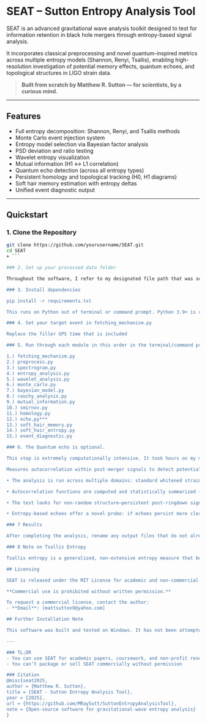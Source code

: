 # SEAT – Sutton Entropy Analysis Tool

SEAT is an advanced gravitational wave analysis toolkit designed to test for information retention in black hole mergers through entropy-based signal analysis.

It incorporates classical preprocessing and novel quantum-inspired metrics across multiple entropy models (Shannon, Renyi, Tsallis), enabling high-resolution investigation of potential memory effects, quantum echoes, and topological structures in LIGO strain data.

> **Built from scratch by Matthew R. Sutton — for scientists, by a curious mind.**

---

## Features

- Full entropy decomposition: Shannon, Renyi, and Tsallis methods
- Monte Carlo event injection system
- Entropy model selection via Bayesian factor analysis
- PSD deviation and ratio testing
- Wavelet entropy visualization
- Mutual information (H1 ↔ L1 correlation)
- Quantum echo detection (across all entropy types)
- Persistent homology and topological tracking (H0, H1 diagrams)
- Soft hair memory estimation with entropy deltas
- Unified event diagnostic output

---

## Quickstart

### 1. Clone the Repository

```bash
git clone https://github.com/yourusername/SEAT.git
cd SEAT
+ ```

### 2. Set up your processed data folder

Throughout the software, I refer to my designated file path that was set in the fetching_mechanism.py. I titled this the processed folder and stored it in my user account. I’d recommend following a similar process. Make sure in all modules to watch where data is saved and loaded to. I have used "processed_folder = r"C:\Users\matts\processed" all throughout the software to ensure everything goes where it needs to be. 

### 3. Install dependencies

pip install -r requirements.txt

This runs on Python out of terminal or command prompt. Python 3.9+ is recommended.

### 4. Set your target event in fetching_mechanism.py 

Replace the filler GPS time that is included 

### 5. Run through each module in this order in the terminal/command prompt as some build off of each other

1.) fetching_mechanism.py
2.) preprocess.py
3.) spectrogram.py
4.) entropy_analysis.py
5.) wavelet_analysis.py
6.) monte_carlo.py
7.) bayesian_model.py
8.) cauchy_analysis.py
9.) mutual_information.py
10.) smirnov.py
11.) homology.py
12.) echo.py***
13.) soft_hair_memory.py
14.) soft_hair_entropy.py
15.) event_diagnostic.py

### 6. The Quantum echo is optional.

This step is extremely computationally intensive. It took hours on my machine to run just one. This section is explained in detail below.

Measures autocorrelation within post-merger signals to detect potential “echoes”—low-amplitude, delayed repetitions of the original waveform. These echoes are hypothesized signatures of quantum-scale corrections near the event horizon.

• The analysis is run across multiple domains: standard whitened strain data, and entropy-transformed data (Shannon, Renyi, Tsallis).

• Autocorrelation functions are computed and statistically summarized (mean, std) for each channel and method.

• The test looks for non-random structure—persistent post-ringdown signals that cannot be explained by classical noise or detector artifacts.

• Entropy-based echoes offer a novel probe: if echoes persist more clearly in Renyi or Shannon domains than in raw strain, it suggests the information retention may be encoded in statistical structure, not amplitude.

### 7 Results

After completing the analysis, rename any output files that do not already include the event ID and store them in a dedicated folder to preserve results.

### 8 Note on Tsallis Entropy

Tsallis entropy is a generalized, non-extensive entropy measure that behaves differently from Shannon and Renyi under certain statistical conditions. Its sensitivity to long-range correlation and heavy-tailed distributions can produce extreme or sparse values, especially in systems with low information density or limited dynamic range. In SEAT, this may manifest as arrays of near-constant values (e.g., -9999) where Tsallis fails to resolve fine-grained structure. This is NOT a bug, but rather a reflection of its unique mathematical behavior. Users are encouraged to interpret Tsallis results qualitatively unless domain-specific tuning is applied.  

## Licensing

SEAT is released under the MIT License for academic and non-commercial use.

**Commercial use is prohibited without written permission.**

To request a commercial license, contact the author:
- **Email**: [mattsutton9@yahoo.com]

## Further Installation Note

This software was built and tested on Windows. It has not been attempted elsewhere.

---

### TL;DR
- You can use SEAT for academic papers, coursework, and non-profit research
- You can’t package or sell SEAT commercially without permission

### Citation 
@misc{seat2025,
author = {Matthew R. Sutton},
title = {SEAT - Sutton Entropy Analysis Tool},
year = {2025},
url = {https://github.com/MRaySutt/SuttonEntropyAnalysisTool},
note = {Open-source software for gravitational-wave entropy analysis}
}
